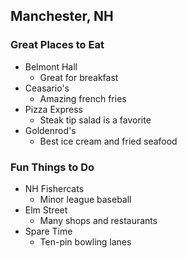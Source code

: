 ## Manchester, NH

### Great Places to Eat
- Belmont Hall
  - Great for breakfast
- Ceasario's
  - Amazing french fries
- Pizza Express
  - Steak tip salad is a favorite
- Goldenrod's
  - Best ice cream and fried seafood

### Fun Things to Do
- NH Fishercats
  - Minor league baseball
- Elm Street
  - Many shops and restaurants
- Spare Time
  - Ten-pin bowling lanes
